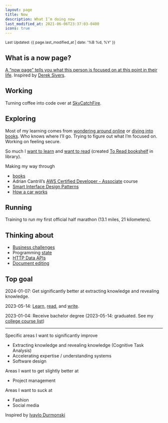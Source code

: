 ```yaml
---
layout: page
title: Now
description: What I’m doing now
last_modified_at: 2021-06-06T23:37:03-0400
icons: true
---
```


<span style="font-size: 12px;">Last Updated: {{ page.last_modified_at | date: '%B %d, %Y' }}</span>

## What is a now page?

[A “now page” tells you what this person is focused on at this point in their life](https://nownownow.com/about). Inspired by [Derek Sivers](https://sive.rs/now).

## Working

Turning coffee into code over at [SkyCatchFire](https://www.skycatchfire.com/).

## Exploring

Most of my learning comes from [wondering around online](/aroundtheweb/) or [diving into books](/booklist/). Who knows where I’ll go. Trying to figure out what I’m focused on. Working on feeling secure.

So much I [want to learn](/wtl) and [want to read](/wanttoread/) (created [To Read bookshelf](https://library.lukas.icu/bookshelves/To_Read) in library).

Making my way through

- [books](https://library.lukas.icu/bookshelves/Reading_Now)
- Adrian Cantrill’s [AWS Certified Developer - Associate](https://learn.cantrill.io/p/aws-certified-developer-associate) course
- [Smart Interface Design Patterns](https://smart-interface-design-patterns.com/)
- [How a car works](https://www.howacarworks.com/video-course)

## Running

Training to run my first official half marathon (13.1 miles, 21 kilometers).

## Thinking about

- [Business challenges](https://lukasmurdock.com/business-challenges/)
- Programming [state](/state/)
- [HTTP Data APIs](https://webref.lukas.icu/http)
- [Document editing](/cms/)

## Top goal

2024-01-07: Get significantly better at extracting knowledge and revealing knowledge.

2023-05-14: [Learn](/wtl/), [read](/wanttoread/), and [write](/why-we-write-2/).

2023-01-04: Receive bachelor degree (2023-05-14: graduated. See my [college course list](/college-transcript/))

---

Specific areas I want to significantly improve

- Extracting knowledge and revealing knowledge (Cognitive Task Analysis)
- Accelerating expertise / understanding systems
- Software design

Areas I want to get slightly better at

- Project management

Areas I want to suck at

- Fashion
- Social media

Inspired by [Ivaylo Durmonski](https://durmonski.com/self-improvement/1-better-every-day/)
